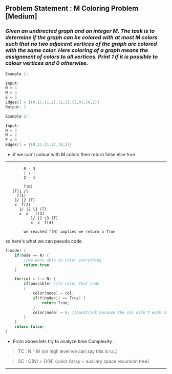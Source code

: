 ## Problem Statement : M Coloring Problem [Medium]

### _Given an undirected graph and an integer M. The task is to determine if the graph can be colored with at most M colors such that no two adjacent vertices of the graph are colored with the same color. Here coloring of a graph means the assignment of colors to all vertices. Print 1 if it is possible to colour vertices and 0 otherwise._

```cpp
Example 1:

Input:
N = 4
M = 3
E = 5
Edges[] = {(0,1),(1,2),(2,3),(3,0),(0,2)}
Output: 1
```

```cpp
Example 2:

Input:
N = 3
M = 2
E = 3
Edges[] = {(0,1),(1,2),(0,2)}
```

- if we can't colour with M colors then return false else true

---

```
        0 - 3
        | \ |
        2 - 1

        f(0)
   (T)1 /\
     f(1)
    1/ |2 (T)
    x  f(2)
      1/ |2 \3 (T)
      x  x   f(3)
           1/ |2 \3 (T)
           x  x  f(4)

        we reached f(N) implies we return a True

```

so here's what we can pseudo code

```cpp
f(node) {
    if(node == N) {
        //we were able to color everything
        return true;
    }

    for(col = 1-> N) {
        if(possible) //to color that node
        {
            color[node] = col;
            if(f(node+1) == True) {
                return True;
            }
            color[node] = 0; //backtrack because the col didn't work out
        }
    }
    return false;
}
```

- From above lets try to analyze time Complexity :

> TC : N ^ M (on high level we can say this is t.c.)

> SC : O(N) + O(N) {color Array + auxilary space recursion tree}

---


